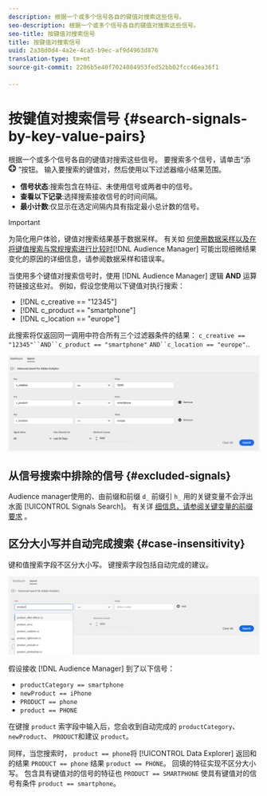 ```yaml
---
description: 根据一个或多个信号各自的键值对搜索这些信号。
seo-description: 根据一个或多个信号各自的键值对搜索这些信号。
seo-title: 按键值对搜索信号
title: 按键值对搜索信号
uuid: 2a38d0d4-4a2e-4ca5-b9ec-af9d4963d876
translation-type: tm+mt
source-git-commit: 2206b5e40f7024084953fed52bb02fcc46ea36f1

---
```



# 按键值对搜索信号 {#search-signals-by-key-value-pairs}

根据一个或多个信号各自的键值对搜索这些信号。
要搜索多个信号，请单击“添 ![加](assets/icon_add.png) ”按钮。 输入要搜索的键值对，然后使用以下过滤器缩小结果范围。

* **信号状态**:搜索包含在特征、未使用信号或两者中的信号。
* **查看以下记录**:选择搜索接收信号的时间间隔。
* **最小计数**:仅显示在选定间隔内具有指定最小总计数的信号。

>[!IMPORTANT]
>
>为简化用户体验，键值对搜索结果基于数据采样。 有关如 [何使用数据采样以及在将键值搜索与常规搜索进行比较时](/help/using/reporting/report-sampling.md)[!DNL Audience Manager] 可能出现细微结果变化的原因的详细信息，请参阅数据采样和错误率。

当使用多个键值对搜索信号时，使用 [!DNL Audience Manager] 逻辑 **AND** 运算符链接这些对。 例如，假设您使用以下键值对执行搜索：

* [!DNL c_creative == "12345"]
* [!DNL c_product == "smartphone"]
* [!DNL c_location == "europe"]

此搜索将仅返回同一调用中符合所有三个过滤器条件的结果： `c_creative == "12345"``AND``c_product == "smartphone"` `AND``c_location == "europe"`..

![](assets/signals-search.png)

## 从信号搜索中排除的信号 {#excluded-signals}

Audience manager使用的、由前缀和前缀 `d_` 前缀引 `h_` 用的关键变量不会浮出水面 [!UICONTROL Signals Search]。 有关详 [细信息，请参阅关键变量的前缀要求](../../traits/trait-variable-prefixes.md) 。

## 区分大小写并自动完成搜索 {#case-insensitivity}

键和值搜索字段不区分大小写。 键搜索字段包括自动完成的建议。

![](assets/signal-search-suggestions.png)

假设接收 [!DNL Audience Manager] 到了以下信号：

* `productCategory == smartphone`
* `newProduct == iPhone`
* `PRODUCT == phone`
* `product == PHONE`

在键搜 `product` 索字段中输入后，您会收到自动完成的 `productCategory`、 `newProduct`、 `PRODUCT`和建议 `product`。

同样，当您搜索时， `product == phone`将 [!UICONTROL Data Explorer] 返回和的结果 `PRODUCT == phone` 结果 `product == PHONE`。
回填的特征实现不区分大小写。 包含具有键值对的信号的特征也 `PRODUCT == SMARTPHONE` 使具有键值对的信号有条件 `product == smartphone`。